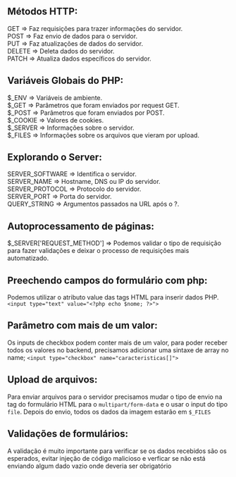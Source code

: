 ## Métodos HTTP:

GET => Faz requisições para trazer informações do servidor.<br>
POST => Faz envio de dados para o servidor.<br>
PUT => Faz atualizações de dados do servidor.<br>
DELETE => Deleta dados do servidor.<br>
PATCH => Atualiza dados específicos do servidor.<br>

## Variáveis Globais do PHP:

$_ENV => Variáveis de ambiente.<br>
$_GET => Parâmetros que foram enviados por request GET.<br>
$_POST => Parâmetros que foram enviados por POST.<br>
$_COOKIE => Valores de cookies.<br>
$_SERVER => Informações sobre o servidor.<br>
$_FILES => Informações sobre os arquivos que vieram por upload.<br>

## Explorando o Server:
SERVER_SOFTWARE => Identifica o servidor.<br>
SERVER_NAME => Hostname, DNS ou IP do servidor.<br>
SERVER_PROTOCOL => Protocolo do servidor.<br>
SERVER_PORT => Porta do servidor.<br>
QUERY_STRING => Argumentos passados na URL após o ?.<br>

## Autoprocessamento de páginas:
$_SERVER['REQUEST_METHOD'] => Podemos validar o tipo de requisição para fazer validações e deixar o processo de requisições mais automatizado.

## Preechendo campos do formulário com php:
Podemos utilizar o atributo value das tags HTML para inserir dados PHP.
``` <input type="text" value="<?php echo $nome; ?>"> ```

## Parâmetro com mais de um valor:
Os inputs de checkbox podem conter mais de um valor, para poder receber todos os valores no backend, precisamos adicionar uma sintaxe de array no name;
``` <input type="checkbox" name="caracteristicas[]"> ```

## Upload de arquivos:
Para enviar arquivos para o servidor precisamos mudar o tipo de envio na tag do formulário HTML para o ``` multipart/form-data ``` e o usar o input do tipo ``` file ```. Depois do envio, todos os dados da imagem estarão em ``` $_FILES ```

## Validações de formulários:
A validação é muito importante para verificar se os dados recebidos são os esperados, evitar injeção de código malicioso e verficar se não está enviando algum dado vazio onde deveria ser obrigatório